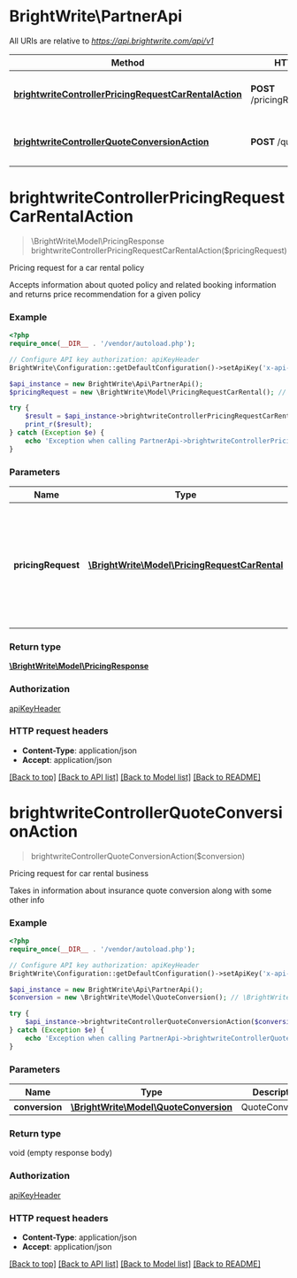 # BrightWrite\PartnerApi

All URIs are relative to *https://api.brightwrite.com/api/v1*

Method | HTTP request | Description
------------- | ------------- | -------------
[**brightwriteControllerPricingRequestCarRentalAction**](PartnerApi.md#brightwriteControllerPricingRequestCarRentalAction) | **POST** /pricingRequestCarRental | Pricing request for a car rental policy
[**brightwriteControllerQuoteConversionAction**](PartnerApi.md#brightwriteControllerQuoteConversionAction) | **POST** /quoteConversion | Pricing request for car rental business


# **brightwriteControllerPricingRequestCarRentalAction**
> \BrightWrite\Model\PricingResponse brightwriteControllerPricingRequestCarRentalAction($pricingRequest)

Pricing request for a car rental policy

Accepts information about quoted policy and related booking information and returns price recommendation for a given policy

### Example
```php
<?php
require_once(__DIR__ . '/vendor/autoload.php');

// Configure API key authorization: apiKeyHeader
BrightWrite\Configuration::getDefaultConfiguration()->setApiKey('x-api-key', 'YOUR_API_KEY');

$api_instance = new BrightWrite\Api\PartnerApi();
$pricingRequest = new \BrightWrite\Model\PricingRequestCarRental(); // \BrightWrite\Model\PricingRequestCarRental | Pricing request should contain information about quoted policy and related booking information

try {
    $result = $api_instance->brightwriteControllerPricingRequestCarRentalAction($pricingRequest);
    print_r($result);
} catch (Exception $e) {
    echo 'Exception when calling PartnerApi->brightwriteControllerPricingRequestCarRentalAction: ', $e->getMessage(), PHP_EOL;
}
```

### Parameters

Name | Type | Description  | Notes
------------- | ------------- | ------------- | -------------
 **pricingRequest** | [**\BrightWrite\Model\PricingRequestCarRental**](../Model/\BrightWrite\Model\PricingRequestCarRental.md)| Pricing request should contain information about quoted policy and related booking information |

### Return type

[**\BrightWrite\Model\PricingResponse**](../Model/PricingResponse.md)

### Authorization

[apiKeyHeader](../../README.md#apiKeyHeader)

### HTTP request headers

 - **Content-Type**: application/json
 - **Accept**: application/json

[[Back to top]](#) [[Back to API list]](../../README.md#documentation-for-api-endpoints) [[Back to Model list]](../../README.md#documentation-for-models) [[Back to README]](../../README.md)

# **brightwriteControllerQuoteConversionAction**
> brightwriteControllerQuoteConversionAction($conversion)

Pricing request for car rental business

Takes in information about insurance quote conversion along with some other info

### Example
```php
<?php
require_once(__DIR__ . '/vendor/autoload.php');

// Configure API key authorization: apiKeyHeader
BrightWrite\Configuration::getDefaultConfiguration()->setApiKey('x-api-key', 'YOUR_API_KEY');

$api_instance = new BrightWrite\Api\PartnerApi();
$conversion = new \BrightWrite\Model\QuoteConversion(); // \BrightWrite\Model\QuoteConversion | QuoteConversion

try {
    $api_instance->brightwriteControllerQuoteConversionAction($conversion);
} catch (Exception $e) {
    echo 'Exception when calling PartnerApi->brightwriteControllerQuoteConversionAction: ', $e->getMessage(), PHP_EOL;
}
```

### Parameters

Name | Type | Description  | Notes
------------- | ------------- | ------------- | -------------
 **conversion** | [**\BrightWrite\Model\QuoteConversion**](../Model/\BrightWrite\Model\QuoteConversion.md)| QuoteConversion |

### Return type

void (empty response body)

### Authorization

[apiKeyHeader](../../README.md#apiKeyHeader)

### HTTP request headers

 - **Content-Type**: application/json
 - **Accept**: application/json

[[Back to top]](#) [[Back to API list]](../../README.md#documentation-for-api-endpoints) [[Back to Model list]](../../README.md#documentation-for-models) [[Back to README]](../../README.md)

